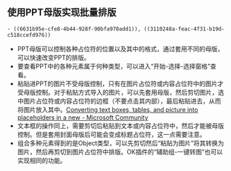 ## 使用PPT母版实现批量排版
	- ((6631b95e-cfe8-4b44-928f-90bfa970add1)), ((3110248a-feac-4f31-b19d-c518ccefd976))
- PPT母版可以控制各种占位符的位置以及其中的格式，通过套用不同的母版，可以快速改变PPT的排版。
- 要查看PPT中的各种元素属于何种类型，可以进入“开始-选择-选择窗格”查看。
- 粘贴进PPT的图片不受母版控制，只有在图片占位符或内容占位符中的图片才受母版控制。对于粘贴方式导入的图片，可以先套用母版，然后剪切图片，选中图片占位符或内容占位符的边框（不要点击其内部），最后粘贴进去，从而将图片放入其中。[Converting text boxes, tables, and picture into placeholders in a new - Microsoft Community](https://answers.microsoft.com/en-us/msoffice/forum/all/converting-text-boxes-tables-and-picture-into/80a7e6cd-f609-4721-a56e-44dab4bb19da)
- 文本框的操作同上，需要剪切后粘贴到文本或内容占位符中，然后才能被母版控制。但是套用封面母版后可能会变成标题占位符，这一点需要注意。
- 组合多种元素得到的是Object类型，可以先剪切然后“粘贴为图片”将其转换为图片，然后再剪切到图片占位符中排版。OK插件的“辅助组-一键转图”也可以实现相同的功能。